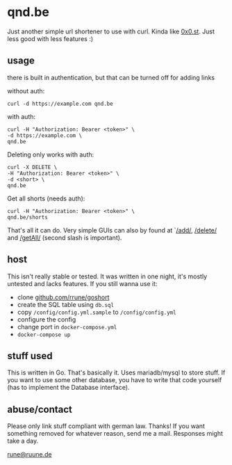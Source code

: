 # qnd.be
Just another simple url shortener to use with curl. Kinda like [0x0.st](https://0x0.st). Just less good with less features :)

## usage
there is built in authentication, but that can be turned off for adding links

without auth:
```
curl -d https://example.com qnd.be
```

with auth:
```
curl -H "Authorization: Bearer <token>" \
-d https://example.com \
qnd.be
```

Deleting only works with auth:
```
curl -X DELETE \
-H "Authorization: Bearer <token>" \
-d <short> \
qnd.be
```

Get all shorts (needs auth):
```
curl -H "Authorization: Bearer <token>" \
qnd.be/shorts
```

That's all it can do. Very simple GUIs can also by found at `[/add/](https://qnd.be/add/), [/delete/](https://qnd.be/delete/) and [/getAll/](https://qnd.be/getAll/) (second slash is important).

## host
This isn't really stable or tested. It was written in one night, it's mostly untested and lacks features. If you still wanna use it:

- clone [github.com/rrune/goshort](https://github.com/rrune/goshort)
- create the SQL table using `db.sql`
- copy ``/config/config.yml.sample`` to ``/config/config.yml``
- configure the config
- change port in ``docker-compose.yml``
- ``docker-compose up``

## stuff used
This is written in Go. That's basically it. Uses mariadb/mysql to store stuff. If you want to use some other database, you have to write that code yourself (has to implement the Database interface).

## abuse/contact
Please only link stuff compliant with german law. Thanks! If you want something removed for whatever reason, send me a mail. Responses might take a day.

[rune@ruune.de](mailto:rune@ruune.de)